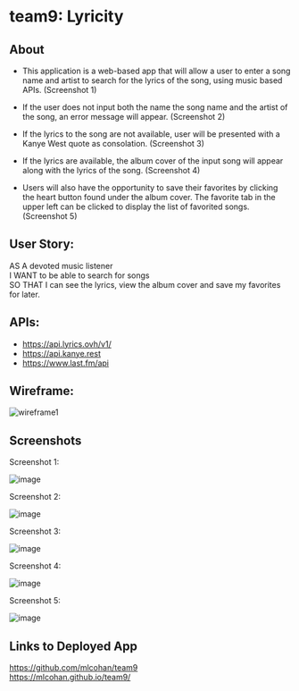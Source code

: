 # team9: Lyricity

## About

- This application is a web-based app that will allow a user to enter a song name and artist to search for the lyrics of the song, using music based APIs. (Screenshot 1)

- If the user does not input both the name the song name and the artist of the song, an error message will appear. (Screenshot 2)

- If the lyrics to the song are not available, user will be presented with a Kanye West quote as consolation. (Screenshot 3)

- If the lyrics are available, the album cover of the input song will appear along with the lyrics of the song. (Screenshot 4)

- Users will also have the opportunity to save their favorites by clicking the heart button found under the album cover.  The favorite tab in the upper left can be clicked to display the list of favorited songs. (Screenshot 5)

## User Story:

AS A devoted music listener <br>
I WANT to be able to search for songs <br>
SO THAT I can see the lyrics, view the album cover and save my favorites for later.

## APIs:

- https://api.lyrics.ovh/v1/
- https://api.kanye.rest
- https://www.last.fm/api

## Wireframe:

![wireframe1](https://user-images.githubusercontent.com/69485203/106369015-f2d40e00-6302-11eb-824a-51060ce1ed9b.png)

## Screenshots 

 Screenshot 1:

![image](https://user-images.githubusercontent.com/38632935/107463775-b29b3980-6b13-11eb-9b84-fd25179457d8.png)

 Screenshot 2:

![image](https://user-images.githubusercontent.com/38632935/107463992-28070a00-6b14-11eb-8df1-18da792ed906.png)

Screenshot 3: 

![image](https://user-images.githubusercontent.com/38632935/107464112-68ff1e80-6b14-11eb-8842-da12164d2b65.png)

Screenshot 4:

![image](https://user-images.githubusercontent.com/38632935/107464276-cdba7900-6b14-11eb-9bae-30b22fbb42d9.png)


Screenshot 5:

![image](https://user-images.githubusercontent.com/38632935/107464662-a3b58680-6b15-11eb-99ff-b128c45aed4f.png)


## Links to Deployed App

https://github.com/mlcohan/team9<br>
https://mlcohan.github.io/team9/




